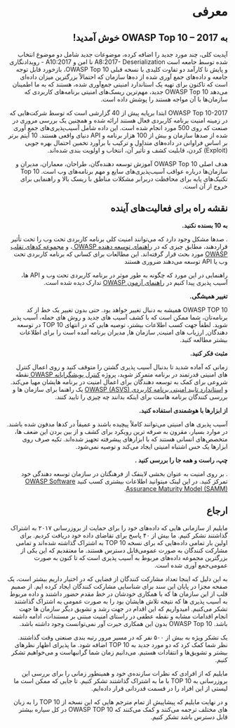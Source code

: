# <div dir="rtl" align="right"> معرفی <div>

## <div dir="rtl" align="right"> به OWASP Top 10 – 2017 خوش آمدید!<div>

<p dir="rtl" align="right">
  آپدیت کلی، چند مورد جدید را اضافه کرده، موضوعات جدید شامل دو موضوع انتخاب شده توسط جامعه است A8:2017-  Deserialization  نا امن و A10:2017  - رویدادنگاری و پایش نا کارآمد دو تفاوت کلیدی با نسخه قبلی OWASP Top 10، بازخورد قابل توجه جامعه و داده‌های جمع آوری شده از ده‌ها سازمان که احتمالاً بزرگترین میزان داده‌ای است که تاکنون برای تهیه یک استاندارد امنیتی جمع‌آوری شده، هستند که به ما اطمینان می‌دهد OWASP Top 10 جدید، مهم‌ترین ریسک‌های امنیتی برنامه‌های کاربردی که سازمان‌ها با آن مواجه هستند را پوشش داده است.
<p>

<p dir="rtl" align="right">
  OWASP Top 10-2017 ابتدا برپایه پیش از 40 گزارشی است که توسط شرکت‌هایی که در زمینه امنیت برنامه کاربردی فعال هستند ارائه شده و همچنین یک بررسی مروری در صنعت که روی 500 مورد انجام شده است. این داده شامل آسیب‌پذیری‌های جمع آوری شده از صدها سازمان و بیش از 100 هزار برنامه و API دنیای واقعی هستند. 10 آیتم برتر بر اساس فراوانی در داده‌های متداول و ترکیب با برآورد تخمین احتمال بهره جویی (Exploit) کردن، قابلیت کشف و تأثیر آن، انتخاب و اولویت بندی شده‌اند.
<p>

<p dir="rtl" align="right">هدف اصلی OWASP Top 10 آموزش توسعه دهنده‌گان، طراحان، معماران، مدیران و سازمان‌ها درباره عواقب آسیب‌پذیری‌های سایع و مهم برنامه‌های وب است. Top 10 تکنیک‌های پایه برای محافظت دربرابر مشکلات مناطق با ریسک بالا و راهنمایی برای خروج از آن است.<p>

## <div dir="rtl" align="right">نقشه راه برای فعالیت‌های آینده<div>

<p dir="rtl" align="right"><strong>به 10 بسنده نکنید.</strong></p>

<p dir="rtl" align="right">
. صدها مشکل وجود دارد که می‌توانند امنیت کلی برنامه کاربردی تحت وب را تحت تأثیر قراردهند، مطابق چیزی که در <a href="https://wiki.owasp.org/index.php/OWASP_Guide_Project">راهنمای توسعه دهنده OWASP </a>، و <a href="https://wiki.owasp.org/index.php/Category:Cheatsheets">مجموعه کدهای تقلب OWASP</a> مورد بحث قرار گرفته‌اند. این مطالعات برای کسانی که برنامه کاربردی تحت وب یا API توسعه می‌دهند ضروری هستند
<p>

<p dir="rtl" align="right">
راهنمایی در این مورد که چگونه به طور موثر در برنامه کاربردی تحت وب و API ها، آسیب پذیری پیدا کنیم در <a href="https://wiki.owasp.org/index.php/OWASP_Testing_Project">راهنمای آزمون OWASP</a> تدارک دیده شده است.
<p>

<p dir="rtl" align="right"><strong>تغییر همیشگی.</strong></p>

<p dir="rtl" align="right">
OWASP TOP 10 همیشه به دنبال تغییر خواهد بود. حتی بدون تغییر یک خط از کد برنامه‌تان، شما ممکن است که با کشف آسیب های جدید و روش های حمله، آسیب پذیر شوید. لطفاً جهت کسب اطلاعات بیشتر، توصیه هایی که در انتهای TOP 10 در توسعه دهندگان, ارزیاب های امنیت, سازمان ها, مدیران برنامه آمده است را برای اطلاعات بیشتر مطالعه کنید.
<p>

<p dir="rtl" align="right"><strong>مثبت فکر کنید.</strong></p>

<p dir="rtl" align="right">
زمانی که آماده شدید تا بدنبال آسیب پذیری گشتن را متوقف کنید و روی اعمال کنترل های امنیتی قدرتمند در برنامه متمرکز شوید، پروژه <a href="https://wiki.owasp.org/index.php/OWASP_Proactive_Controls">کنترل پویشگرایانه OWASP </a>نقطه شروعی برای کمک به توسعه دهندگان برای اعمال امنیت در برنامه هایشان مهیا می‌کند. و <a href="https://wiki.owasp.org/index.php/ASVS">استاندارد تایید امنیتی برنامه کاربردی OWASP (ASVS)</a> یک راهنما برای سازمان ها و بررسی کنندگان برنامه هاست برای اینکه بدانند چه چیزی را تایید کنند.
<p>

<p dir="rtl" align="right"><strong>از ابزارها با هوشمندی استفاده کنید. </strong></p>

<p dir="rtl" align="right">
آسیب پذیری های امنیتی می‌توانند کاملاً پیچیده باشند و عمیقاً در کدها مدفون شده باشند. در موارد بسیار،  مقرون به صرفه ترین رویکرد برای کشف و از بین بردن این ضعف ها، متخصص‌های انسانی هستند که با ابزارهای پیشرفته تجهیز شده‌اند. تکیه صرف روی ابزارها یک حس اشتباه امنیتی ایجاد می‌کند و توصیه نمی‌شود.
<p>

<p dir="rtl" align="right"><strong>چپ، راست و همه جا را بررسی کنید .</strong></p>

<p dir="rtl" align="right">
. بر روی امنیت به عنوان بخشی لاینفک از فرهنگتان در سازمان توسعه دهندگی خود تمرکز کنید. در این لینک میتوانید اطلاعات بیشتری کسب کنید <a href="https://wiki.owasp.org/index.php/OWASP_SAMM_Project">OWASP Software Assurance Maturity Model (SAMM)</a>.</p>

## <div dir="rtl" align="right">ارجاع<div>

<p dir="rtl" align="right">
مایلیم از سازمانی هایی که داده‌های خود را برای حمایت از بروزرسانی ۲۰۱۷ به اشتراک گذاشتند تشکر کنیم. ما بیش از ۴۰ پاسخ برای تقاضای داده خود دریافت کردیم. برای اولین بار تمامی داده‌هایی که برای نسخه TOP 10 به اشتراک گذاشته شده‌اند و تمامی مشارکت کنندگان به صورت عمومی‌قابل دسترس هستند. ما معتقدیم که این یکی از بزرگترین مجموعه داده‌های مربوط به آسیب پذیری است که تا کنون به صورت عمومی‌جمع آوری شده است.
<p>
  
<p dir="rtl" align="right">
به این دلیل که اینجا تعداد مشارکت کنندگان از فضایی که در اختیار داریم بیشتر است، ‌یک صفحه مجزا در پایان این سند برای شناسایی مشارکت کنندگان ایجاد کرده ایم. از صمیم قلب از این سازمان ها که با همکاری خودشان در خط مقدم حضور داشتند و داده مربوط به آسیب پذیری ها که نتیجه تلاش هایشان بود را به صورت عمومی‌ به اشتراک گذاشتند تشکر می‌کنیم. امیدواریم که این اقدام در جهت رشد و تشویق دیگر سازمان ها جهت انجام اقدامات مشابه و نقطه عطفی در راستای امنیت مبتنی بر مستندات، ادامه داشته باشد. OWASP Top 10 بدون این همکاری حیرت آور نمی‌توانست وجود داشته باشد.
<p>

<p dir="rtl" align="right">
یک تشکر ویژه به بیش از ۵۰۰ نفر که در مسیر مرور رتبه بندی صنعتی وقت گذاشتند. نظر شما کمک کرد که دو مورد جدید به TOP 10 اضافه شود. ما پذیرای اظهار نظرهای بیشتر و تشویق‌ها و انتقادات هستیم. می‌دانیم زمان شما گرانبهاست و می‌خواهیم تشکر کنیم.
<p>

<p dir="rtl" align="right">
مایلیم که از افرادی که نظرات سازنده‌ی خود و همینطور زمانی را برای بررسی این بروزرسانی به TOP 10 با ما به اشتراک گذاشتند تشکر کنیم. تا جایی که ممکن است ما لیستی از این افراد را در قسمت قدردانی قرار داده‌ایم.
<p>

<p dir="rtl" align="right">
و در نهایت مایلیم که پیشاپیش از تمام مترجم هایی که این نسخه از TOP 10  را به زبان های مختلف ترجمه می‌کنند و کمک می‌کنند که OWASP TOP 10 در کل سیاره بیشتر قابل دسترس باشد تشکر کنیم.
<p>
